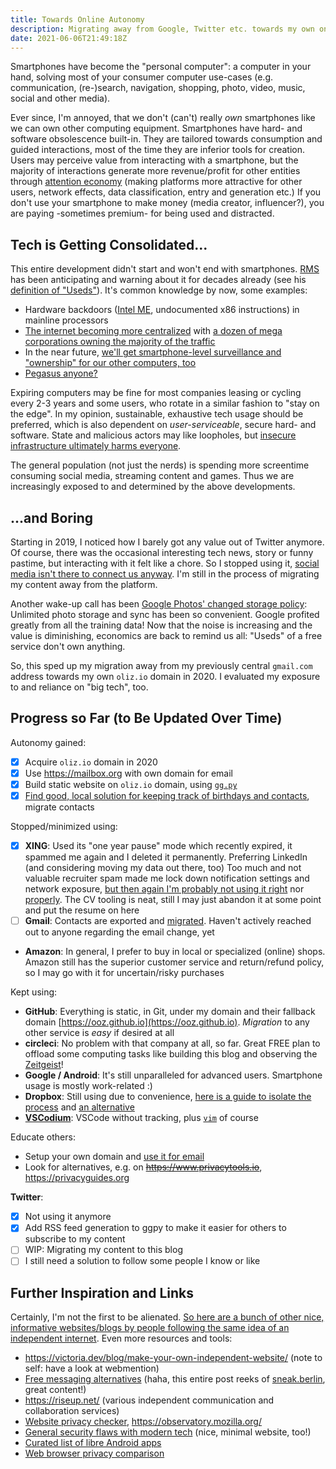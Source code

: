 ```yaml
---
title: Towards Online Autonomy
description: Migrating away from Google, Twitter etc. towards my own online presence.
date: 2021-06-06T21:49:18Z
---
```


Smartphones have become the "personal computer":
a computer in your hand, solving most of your consumer computer use-cases (e.g. communication, (re-)search, navigation, shopping, photo, video, music, social and other media).

Ever since, I'm annoyed, that we don't (can't) really *own* smartphones like we can own other computing equipment.
Smartphones have hard- and software obsolescence built-in.
They are tailored towards consumption and guided interactions, most of the time they are inferior tools for creation.
Users may perceive value from interacting with a smartphone, but the majority of interactions generate more revenue/profit for other entities through [attention economy](https://oliz.io/blog/2020/dev-talk-binge-random-wisdom/#attention-economy)
(making platforms more attractive for other users, network effects, data classification, entry and generation etc.)
If you don't use your smartphone to make money (media creator, influencer?), you are paying -sometimes premium- for being used and distracted.

## Tech is Getting Consolidated...

This entire development didn't start and won't end with smartphones.
[RMS](https://stallman.org/) has been anticipating and warning about it for decades already (see his [definition of "Useds"](https://stallman.org/glossary.html#used)). It's common knowledge by now, some examples:

* Hardware backdoors ([Intel ME](https://en.wikipedia.org/wiki/Intel_Management_Engine), undocumented x86 instructions) in mainline processors
* [The internet becoming more centralized](https://staltz.com/the-web-began-dying-in-2014-heres-how.html) with [a dozen of mega corporations owning the majority of the traffic](https://www.visualcapitalist.com/wp-content/uploads/2019/08/top-100-websites-ranking.html)
* In the near future, [we'll get smartphone-level surveillance and "ownership" for our other computers, too](https://sneak.berlin/20201112/your-computer-isnt-yours/)
* [Pegasus anyone?](https://oliz.io/blog/2021/pegasus-android-check/)

Expiring computers may be fine for most companies leasing or cycling every 2-3 years and some users, who rotate in a similar fashion to "stay on the edge".
In my opinion, sustainable, exhaustive tech usage should be preferred, which is also dependent on *user-serviceable*, secure hard- and software.
State and malicious actors may like loopholes, but [insecure infrastructure ultimately harms everyone](https://www.wired.com/story/power-grid-cyberattack-facebook-phone-numbers-security-news/).

The general population (not just the nerds) is spending more screentime consuming social media, streaming content and games. Thus we are increasingly exposed to and determined by the above developments.

## ...and Boring

Starting in 2019, I noticed how I barely got any value out of Twitter anymore. Of course, there was the occasional interesting tech news, story or funny pastime, but interacting with it felt like a chore.
So I stopped using it, [social media isn't there to connect us anyway](https://sneak.berlin/20200211/instagram/).
I'm still in the process of migrating my content away from the platform.

Another wake-up call has been [Google Photos' changed storage policy](https://blog.google/products/photos/storage-changes/): Unlimited photo storage and sync has been so convenient. Google profited greatly from all the training data! Now that the noise is increasing and the value is diminishing, economics are back to remind us all: "Useds" of a free service don't own anything.

So, this sped up my migration away from my previously central `gmail.com` address towards my own `oliz.io` domain in 2020. I evaluated my exposure to and reliance on "big tech", too.

## Progress so Far (to Be Updated Over Time)

Autonomy gained:

* [x] Acquire `oliz.io` domain in 2020
* [x] Use https://mailbox.org with own domain for email
* [x] Build static website on `oliz.io` domain, using [`gg.py`](https://oliz.io/ggpy/)
* [x] [Find good, local solution for keeping track of birthdays and contacts](https://oliz.io/blog/2022/personal-crm.html), migrate contacts

Stopped/minimized using:

* [x] **XING**: Used its "one year pause" mode which recently expired, it spammed me again and I deleted it permanently.
                Preferring LinkedIn (and considering moving my data out there, too)
                Too much and not valuable recruiter spam made me lock down notification settings and network exposure, [but then again I'm probably not using it right](https://blog.calebjay.com/posts/how-to-use-linkedin-as-a-coding-bootcamp-grad/) nor [properly](https://twitter.com/j4n0/status/1125380024733925377). The CV tooling is neat, still I may just abandon it at some point and put the resume on here
* [ ] **Gmail**: Contacts are exported and [migrated](https://oliz.io/blog/2022/personal-crm.html). Haven't actively reached out to anyone regarding the email change, yet
* **Amazon**: In general, I prefer to buy in local or specialized (online) shops.
              Amazon still has the superior customer service and return/refund policy, so I may go with it for uncertain/risky purchases

Kept using:

* **GitHub**: Everything is static, in Git, under my domain and their fallback domain [https://ooz.github.io](https://ooz.github.io). *Migration* to any other service is *easy* if desired at all
* **circleci**: No problem with that company at all, so far. Great FREE plan to offload some computing tasks like building this blog and observing the [Zeitgeist](https://oliz.io/zeitgeist/)!
* **Google / Android**: It's still unparalleled for advanced users. Smartphone usage is mostly work-related :)
* **Dropbox**: Still using due to convenience, [here is a guide to isolate the process](https://www.grepular.com/Protecting_Your_GNU_Linux_System_from_Dropbox) and [an alternative](https://privacyguides.org/software/file-sharing/#sync)
* [**VSCodium**](https://vscodium.com/): VSCode without tracking, plus [`vim`](https://github.com/ooz/olli/blob/master/.vimrc) of course

Educate others:

* Setup your own domain and [use it for email](https://sneak.berlin/20201029/stop-emailing-like-a-rube/)
* Look for alternatives, e.g. on ~~https://www.privacytools.io~~, https://privacyguides.org

**Twitter**:

* [x] Not using it anymore
* [x] Add RSS feed generation to ggpy to make it easier for others to subscribe to my content
* [ ] WIP: Migrating my content to this blog
* [ ] I still need a solution to follow some people I know or like

## Further Inspiration and Links

Certainly, I'm not the first to be alienated. [So here are a bunch of other nice, informative websites/blogs by people following the same idea of an independent internet](https://oliz.io/links.html). Even more resources and tools:

* https://victoria.dev/blog/make-your-own-independent-website/ (note to self: have a look at webmention)
* [Free messaging alternatives](https://sneak.berlin/20200220/discord-is-not-an-acceptable-choice-for-free-software-projects/) (haha, this entire post reeks of [sneak.berlin](https://sneak.berlin), great content!)
* https://riseup.net/ (various independent communication and collaboration services)
* [Website privacy checker](https://webbkoll.dataskydd.net/en), https://observatory.mozilla.org/
* [General security flaws with modern tech](https://madaidans-insecurities.github.io/) (nice, minimal website, too!)
* [Curated list of libre Android apps](https://gitlab.com/linuxcafefederation/awesome-android/-/blob/main/README.md)
* [Web browser privacy comparison](https://privacytests.org/)

